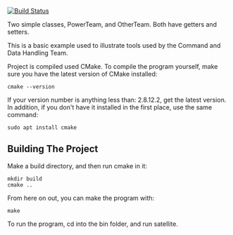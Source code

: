 [![Build Status](https://travis-ci.org/DarrienG/C-DH_Space_Hello_World.svg?branch=feature/dglasser/45_name_battery)](https://travis-ci.org/DarrienG/C-DH_Space_Hello_World)

Two simple classes, PowerTeam, and OtherTeam. Both have getters and setters.

This is a basic example used to illustrate tools used by the Command and Data
Handling Team.

Project is compiled used CMake. To compile the program yourself, make sure you
have the latest version of CMake installed:

```
cmake --version
```

If your version number is anything less than: 2.8.12.2, get the latest version.
In addition, if you don't have it installed in the first place, use the same
command:

```
sudo apt install cmake
```

## Building The Project

Make a build directory, and then run cmake in it:

```
mkdir build
cmake ..
```

From here on out, you can make the program with:

```
make
```

To run the program, cd into the bin folder, and run satellite.
